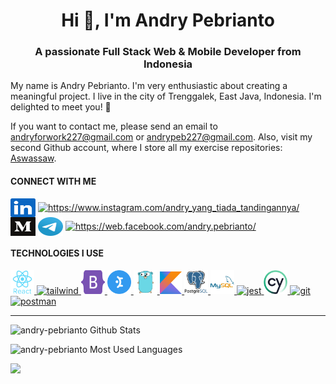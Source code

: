 <h1 align="center">Hi 👋, I'm Andry Pebrianto</h1>
<h3 align="center">
  A passionate Full Stack Web & Mobile Developer from Indonesia
</h3>
<p>
  My name is Andry Pebrianto. I'm very enthusiastic about creating a meaningful
  project. I live in the city of Trenggalek, East Java, Indonesia. I'm delighted
  to meet you! 🙂
</p>

<p>
  If you want to contact me, please send an email to
  <a href="mailto:andryforwork227@gmail.com" target="_blank"
    >andryforwork227@gmail.com</a
  >
  or
  <a href="mailto:andrypeb227@gmail.com" target="_blank"
    >andrypeb227@gmail.com</a
  >. Also, visit my second Github account, where I store all my exercise
  repositories:
  <a href="https://github.com/Aswassaw" target="_blank">Aswassaw</a>.
</p>

<h4 align="left">CONNECT WITH ME</h4>
<p align="left">
  <a href="https://www.linkedin.com/in/andry-pebrianto/" target="blank"
    ><img
      align="center"
      src="./icons/linkedin.svg"
      alt="https://www.linkedin.com/in/andry-pebrianto/"
      height="30"
      width="40"
  /></a>
  <a
    href="https://www.instagram.com/andry_yang_tiada_tandingannya/"
    target="blank"
    ><img
      align="center"
      src="https://raw.githubusercontent.com/rahuldkjain/github-profile-readme-generator/master/src/images/icons/Social/instagram.svg"
      alt="https://www.instagram.com/andry_yang_tiada_tandingannya/"
      height="30"
      width="40"
  /></a>
  <a href="https://medium.com/@andry-pebrianto" target="blank"
    ><img
      align="center"
      src="./icons/medium.svg"
      alt="https://medium.com/@andry-pebrianto"
      height="30"
      width="40"
  /></a>
  <a href="https://t.me/aswassaw/" target="blank"
    ><img
      align="center"
      src="./icons/telegram.svg"
      alt="https://t.me/aswassaw/"
      height="30"
      width="40"
  /></a>
  <a href="https://web.facebook.com/andry.pebrianto/" target="blank"
    ><img
      align="center"
      src="https://raw.githubusercontent.com/rahuldkjain/github-profile-readme-generator/master/src/images/icons/Social/facebook.svg"
      alt="https://web.facebook.com/andry.pebrianto/"
      height="30"
      width="40"
  /></a>
</p>

<h4 align="left">TECHNOLOGIES I USE</h4>

<p align="left">
  <a href="https://reactjs.org/" target="_blank" rel="noreferrer">
    <img
      src="https://raw.githubusercontent.com/devicons/devicon/master/icons/react/react-original-wordmark.svg"
      alt="react"
      width="38"
      height="38"
      title="React"
    />
  </a>
  <a href="https://tailwindcss.com/" target="_blank" rel="noreferrer">
    <img
      src="https://www.vectorlogo.zone/logos/tailwindcss/tailwindcss-icon.svg"
      alt="tailwind"
      width="38"
      height="38"
      title="Tailwind"
    />
  </a>
  <a href="https://getbootstrap.com" target="_blank" rel="noreferrer">
    <img
      src="./icons/bootstrap.svg"
      alt="bootstrap"
      width="38"
      height="38"
      title="Bootstrap"
    />
  </a>
  <a href="https://mantine.dev/" target="_blank" rel="noreferrer">
    <img
      src="./icons/mantine.svg"
      alt="mantine"
      width="38"
      height="38"
      title="Mantine"
    />
  </a>
  <a href="https://golang.org" target="_blank" rel="noreferrer">
    <img
      src="https://raw.githubusercontent.com/devicons/devicon/master/icons/go/go-original.svg"
      alt="go"
      width="38"
      height="38"
      title="Golang"
    />
  </a>
  <a href="https://kotlinlang.org" target="_blank" rel="noreferrer">
    <img src="./icons/kotlin.svg" alt="kotlin" width="35.5" height="35.5" title="Kotlin" />
  </a>
  <a href="https://www.postgresql.org" target="_blank" rel="noreferrer">
    <img
      src="https://raw.githubusercontent.com/devicons/devicon/master/icons/postgresql/postgresql-original-wordmark.svg"
      alt="postgresql"
      width="38"
      height="38"
      title="PostgreSQL"
    />
  </a>
  <a href="https://www.mysql.com/" target="_blank" rel="noreferrer">
    <img
      src="https://raw.githubusercontent.com/devicons/devicon/master/icons/mysql/mysql-original-wordmark.svg"
      alt="mysql"
      width="38"
      height="38"
      title="MySQL"
    />
  </a>
  <a href="https://jestjs.io" target="_blank" rel="noreferrer">
    <img
      src="https://www.vectorlogo.zone/logos/jestjsio/jestjsio-icon.svg"
      alt="jest"
      width="38"
      height="38"
      title="Jest"
    />
  </a>
  <a href="https://www.cypress.io" target="_blank" rel="noreferrer">
    <img
      src="./icons/cypress.svg"
      alt="cypress"
      width="38"
      height="38"
      title="Cypress"
    />
  </a>
  <a href="https://git-scm.com/" target="_blank" rel="noreferrer">
    <img
      src="https://www.vectorlogo.zone/logos/git-scm/git-scm-icon.svg"
      alt="git"
      width="38"
      height="38"
      title="Git"
    />
  </a>
  <a href="https://postman.com" target="_blank" rel="noreferrer">
    <img
      src="https://www.vectorlogo.zone/logos/getpostman/getpostman-icon.svg"
      alt="postman"
      width="38"
      height="38"
      title="Postman"
    />
  </a>
</p>

---

<p>
  <img src="https://github-readme-stats.vercel.app/api?username=andry-pebrianto" alt="andry-pebrianto Github Stats" />
</p>

<p>
  <img
    src="https://github-readme-stats.vercel.app/api/top-langs/?username=andry-pebrianto&layout=compact&langs_count=10"
    alt="andry-pebrianto Most Used Languages" />
</p>

[![](https://visitcount.itsvg.in/api?id=andry-pebrianto&label=Profile%20Views&color=0&icon=5&pretty=false)](https://visitcount.itsvg.in)
